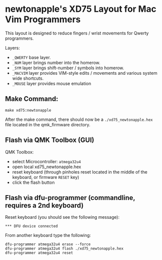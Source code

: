 # newtonapple's XD75 Layout for Mac Vim Programmers

This layout is designed to reduce fingers / wrist movements for Qwerty programmers.

Layers:
* `_QWERTY` base layer.
* `_NUM`    layer brings number into the homerow.
* `_SYM`    layer brings shift-number / symbols into homerow.
* `_MACVIM` layer provides VIM-style edits / movements and various system wide shortcuts.
* `_MOUSE`  layer provides mouse emulation

## Make Command:
```
make xd75:newtonapple
```
After the make command, there should now be a `./xd75_newtonapple.hex` file located in the qmk_firmware directory.

## Flash via QMK Toolbox (GUI)
QMK Toolbox:
* select Microcontroller: `atmega32u4`
* open local xd75_newtonapple.hex
* reset keyboard (through pinholes reset located in the middle of the keyboard, or firmware `RESET` key)
* click the flash button


## Flash via dfu-programmer  (commandline, requires a 2nd keyboard)
Reset keyboard (you should see the following message):
```
*** DFU device connected
```

From another keyboard type the following:
```
dfu-programmer atmega32u4 erase --force
dfu-programmer atmega32u4 flash ./xd75_newtonapple.hex
dfu-programmer atmega32u4 reset
```


